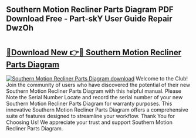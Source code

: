 ## Southern Motion Recliner Parts Diagram PDF Download Free - Part-skY User Guide Repair DwzOh

# <h2><a href="http://dfpq6e1.blite.top/?on=Southern+Motion+Recliner+Parts+Diagram">🔗Download New 👉🔴 Southern Motion Recliner Parts Diagram</a></h2>

[![Southern Motion Recliner Parts Diagram download](https://i.imgur.com/lujVjoI.png)](http://dfpq6e1.blite.top/?on=Southern+Motion+Recliner+Parts+Diagram)
Welcome to the Club! Join the community of users who have discovered the potential of their new Southern Motion Recliner Parts Diagram with this helpful manual. Please Note the Serial Number Locate and record the serial number of your new Southern Motion Recliner Parts Diagram for warranty purposes. This innovative Southern Motion Recliner Parts Diagram offers a comprehensive suite of features designed to streamline your workflow. Thank You for Choosing Us! We appreciate your trust and support Southern Motion Recliner Parts Diagram.
